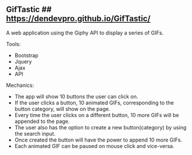 ## GifTastic ## https://dendevpro.github.io/GifTastic/

A web application using the Giphy API to display a series of GIFs.

Tools:
- Bootstrap
- Jquery
- Ajax
- API

Mechanics:
- The app will show 10 buttons the user can click on.
- If the user clicks a button, 10 animated GIFs, corresponding to the button category, will show on the page.
- Every time the user clicks on a different button, 10 more GIFs will be appended to the page.
- The user also has the option to create a new button(category) by using the search input.
- Once created the button will have the power to append 10 more GIFs.
- Each animated GIF can be paused on mouse click and vice-versa.
